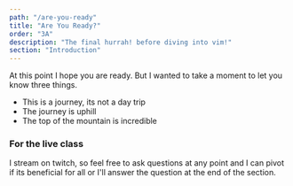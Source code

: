 ```yaml
---
path: "/are-you-ready"
title: "Are You Ready?"
order: "3A"
description: "The final hurrah! before diving into vim!"
section: "Introduction"
---
```


At this point I hope you are ready.  But I wanted to take a moment to let you
know three things.

* This is a journey, its not a day trip
* The journey is uphill
* The top of the mountain is incredible

### For the live class
I stream on twitch, so feel free to ask questions at any point and I can pivot
if its beneficial for all or I'll answer the question at the end of the
section.

